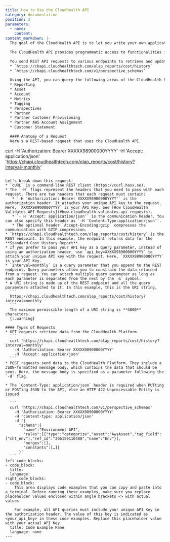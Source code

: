 ```yaml
---
title: How to Use the CloudHealth API
category: documentation
position: 2
parameters:
  - name:
    content:
content_markdown: |-
  The goal of the CloudHealth API is to let you write your own applications that leverage and extend CloudHealth functionality.

  The CloudHealth API provides programmatic access to functionalities in the CloudHealth platform using REST-based arguments and JSON-formatted responses.

  You send REST API requests to various endpoints to retrieve and update data from the CloudHealth Platform. Different API functionality can be found at different endpoints. Here are some example endpoints.
  * `https://chapi.cloudhealthtech.com/olap_reports/cost/history`
  * `https://chapi.cloudhealthtech.com/v1/perspective_schemas`

  Using the API, you can query the following areas of the CloudHealth Platform.
  * Reporting
  * Asset
  * Account
  * Metrics
  * Tagging
  * Perspectives
  * Partner
  * Partner Customer Provisioning
  * Partner AWS Account Assignment
  * Customer Statement

  #### Anatomy of a Request
  Here's a REST-based request that uses the CloudHealth API.

  ```
  curl -H 'Authorization: Bearer XXXXX98900000YYYY' -H 'Accept: application/json' 'https://chapi.cloudhealthtech.com/olap_reports/cost/history?interval=monthly'
  ```

  Let's break down this request.
  * `cURL` is a command-line REST client (https://curl.haxx.se).
  * The `-H` flags represent the headers that you need to pass with each request. There are two headers that each request must contain:
     * `-H 'Authorization: Bearer XXXXX98900000YYYY'` is the authorization header. It attaches your unique API key to the request. Here, `XXXXX98900000YYYY` is your API Key. See [How CloudHealth Validates API Requests](#how-cloudhealth-validates-api-requests).
     * `- H 'Accept: application/json'` is the communication header. You can also specify this header as `-H 'Content-Type:application/json'`.
     * The optional header `Accept-Encoding:gzip` compresses the communication with GZIP compression.
  * `https://chapi.cloudhealthtech.com/olap_reports/cost/history` is the REST endpoint. In this example, the endpoint returns data for the **Standard Cost History Report**.
  * If you prefer to pass your API key as a query parameter, instead of using an authorization header, use `api_key=XXXXX98900000YYYY` to attach your unique API key with the request. Here, `XXXXX98900000YYYY` is your API Key.
  * `interval=monthly` is a query parameter that you append to the REST endpoint. Query parameters allow you to constrain the data returned from a request. You can attach multiple query parameter as long as each parameter is separated from the next by the `&` symbol.
  * A URI string is made up of the REST endpoint and all the query parameters attached to it. In this example, this is the URI string.
    ```
    https://chapi.cloudhealthtech.com/olap_reports/cost/history?interval=monthly
    ```
    The maximum permissible length of a URI string is **4000** characters.
    {:.warning}

  #### Types of Requests
  * GET requests retrieve data from the CloudHealth Platform.
    ```
    curl 'https://chapi.cloudhealthtech.com/olap_reports/cost/history?interval=monthly'
      -H 'Authorization: Bearer XXXXX98900000YYYY'
      -H 'Accept: application/json'
    ```
  * POST requests send data to the CloudHealth Platform. They include a JSON-formatted message body, which contains the data that should be sent. Here, the message body is specified as a parameter following the `-d` flag.

  * The `Content-Type: application/json` header is required when PUTting or POSTing JSON to the API, else an HTTP 422 Unprocessable Entity is issued

    ```
    curl 'https://chapi.cloudhealthtech.com/v1/perspective_schemas'
      -H 'Authorization: Bearer XXXXX98900000YYYY'
      -H 'content-type: application/json'
      -d '{
        "schema":{
          "name":"Environment-API",
          "rules":[{"type":"categorize","asset":"AwsAsset","tag_field":["cht_env"],"ref_id":"206159110488","name":"Env"}],
          "merges":[],
          "constants":[…]}
        }'
    ```
left_code_blocks:
  - code_block:
    title:
    language:
right_code_blocks:
  - code_block:
      This area displays code examples that you can copy and paste into a terminal. Before running these examples, make sure you replace placeholder values enclosed within angle brackets <> with actual values.

      For example, all API queries must include your unique API Key in the authorization header. The value of this key is indicated as <your_api_key> in these code examples. Replace this placeholder value with your actual API Key.
    title: Code Example Pane
    language: none
---
```

